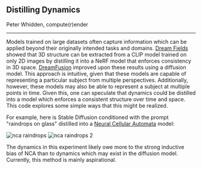 ## Distilling Dynamics
  
Peter Whidden, compute(r)ender

--- 

Models trained on large datasets often capture information which can be applied beyond their originally intended tasks and domains. [Dream Fields](https://arxiv.org/abs/2112.01455) showed that 3D structure can be extracted from a CLIP model trained on only 2D images by distilling it into a NeRF model that enforces consistency in 3D space. [DreamFusion](https://arxiv.org/abs/2209.14988) improved upon these results using a diffusion model. This approach is intuitive, given that these models are capable of representing a particular subject from multiple perspectives. Additionally, however, these models may also be able to represent a subject at multiple points in time. Given this, one can speculate that dynamics could be distilled into a model which enforces a consistent structure over time and space. This code explores some simple ways that this might be realized.

For example, here is Stable Diffusion conditioned with the prompt "raindrops on glass" distilled into a [Neural Cellular Automata](https://distill.pub/selforg/2021/textures/) model:  

![nca raindrops](assets/raindrops.gif)
![nca raindrops 2](assets/raindrops-2-scaled.gif)

The dynamics in this experiment likely owe more to the strong inductive bias of NCA than to dynamics which may exist in the diffusion model. Currently, this method is mainly aspirational.



